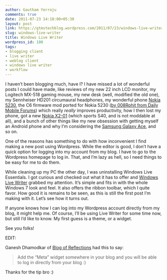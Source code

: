 ```yaml
---
author: Gautham Yerroju
comments: true
date: 2011-07-23 14:10:00+05:30
layout: post
link: https://gtmstechblog.wordpress.com/2011/07/23/windows-live-writer/
slug: windows-live-writer
title: Windows Live Writer
wordpress_id: 100
tags:
- blogging client
- live writer
- weblog client
- windows live writer
- workflow
---
```


I haven’t been blogging much, have I? I have missed a lot of wonderful posts I could have made, like reviews of my new 22 inch LCD monitor, my Logitech MX-518 gaming mouse, my new desk (well, modified the old one), my Sennheiser HD201 circumaural headphones, my wonderful phone [Nokia 5230](http://www.gsmarena.com/nokia_5230-review-427.php), the C6 firmware mod ported for Nokia 5230 ([by 008Rohit from Daily Mobile Forums](http://forum.dailymobile.se/index.php?topic=27688)) which really _really_ improves productivity, how I then lost my phone, got a new [Nokia X2-01](http://www.gsmarena.com/nokia_x2_01-review-563.php) (which sports S40, and is not moddable at all), and a bunch of other things like my new obsession with getting myself an Android phone and why I‘m considering the [Samsung Galaxy Ace](http://www.gsmarena.com/samsung_galaxy_ace_s5830-review-573.php), and so on.

One of the reasons has something to do with how inconvenient I find making a new post using Wordpress. While the editor is good, I don’t have a quick option for logging into my account from my blog. I have to go to the Wordpress homepage to log in. That, and I’m lazy as hell, so I need things to be easy for me to do them.

While cleaning up my PC the other day, I was uninstalling Windows Live Essentials. I got curious and checked out what it has to offer and [Windows Live Writer](http://explore.live.com/windows-live-writer?os=other) grabbed my attention. It’s simple and fits in with the whole Windows 7 look and feel. It also offers the ribbon toolbar, which I quite favor. How good it is remains to be seen, as this is still the first post I’m making with it. Let’s see how it turns out.

If anyone knows how I can log into my Wordpress account directly from my blog, it might help me. Of course, I’ll be using Live Writer for some time now, but still I’d like to know. My first guess is a theme, or a widget.

See you folks!

EDIT:

Ganesh Dhamodkar of [Blog of Reflections](http://blogofreflections.wordpress.com/) had this to say:

> Add the “Meta” widget somewhere in your blog and you will be able to log in directly from your blog :)

Thanks for the tip bro :)
